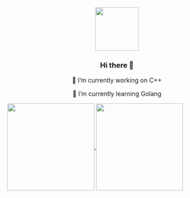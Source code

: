 <div id="header" align="center">
  <img src="https://media.giphy.com/media/M9gbBd9nbDrOTu1Mqx/giphy.gif" width="100"/>
  
  ### Hi there 👋
🔭 I’m currently working on C++

🌱 I’m currently learning Golang
</div>

<a href="https://github.com/nguditi/github-readme-stats">
  <img height=200 align="center" src="https://github-readme-stats.vercel.app/api?username=nguditi&show_icons=true&theme=dracula&rank_icon=github&card_width=300" />
</a>

<a href="https://github.com/nguditi/github-readme-stats">
  <img height=200 align="center" src="https://github-readme-stats.vercel.app/api/top-langs?username=nguditi&layout=compact&langs_count=8&card_width=300&hide=html,css&theme=dracula" />
</a>

